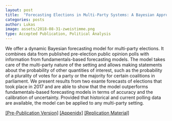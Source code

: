 ```yaml
---
layout: post
title:  "Forecasting Elections in Multi-Party Systems: A Bayesian Approach Combining Polls and Fundamentals"
categories: posts
author: Lukas
image: assets/2018-08-31-zweistimme.png
type: Accepted Publication, Political Analysis 
---
```



We offer a dynamic Bayesian forecasting model for multi-party elections. It combines data from published pre-election public opinion polls with information from fundamentals-based forecasting models. The model takes care of the multi-party nature of the setting and allows making statements about the probability of other quantities of interest, such as the probability of a plurality of votes for a party or the majority for certain coalitions in parliament. We present results from two exante forecasts of elections that took place in 2017 and are able to show that the model outperforms fundamentals-based forecasting models in terms of accuracy and the calibration of uncertainty. Provided that historical and current polling data are
available, the model can be applied to any multi-party setting. 

[[Pre-Publication Version]](/assets/forecast-multiparty.pdf) 
[[Appenidx]](/assets/forecast-multiparty_appendix.pdf) 
[[Replication Material]](https://dataverse.harvard.edu/dataset.xhtml?persistentId=doi:10.7910/DVN/MLYNX0)
